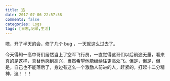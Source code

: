 ```yaml
---
title: 追
date: 2017-07-06 22:57:58
comments: false
categories: Logs
tags: [日志,记录,生活]
---
```

嗯，开了半天的会，修了几个 bug ，一天就这么过去了。  

今天得知一高中哥们居然当上了空军飞行员，一直觉得这哥们以后前途无量，看来真的是这样，真替他感到高兴，当然希望他能继续往更高处飞。但是，但是，但是，自己也不能落后了，身边有这么一个激励人前进的人，赶紧的，打起十二分精神，追！！！
